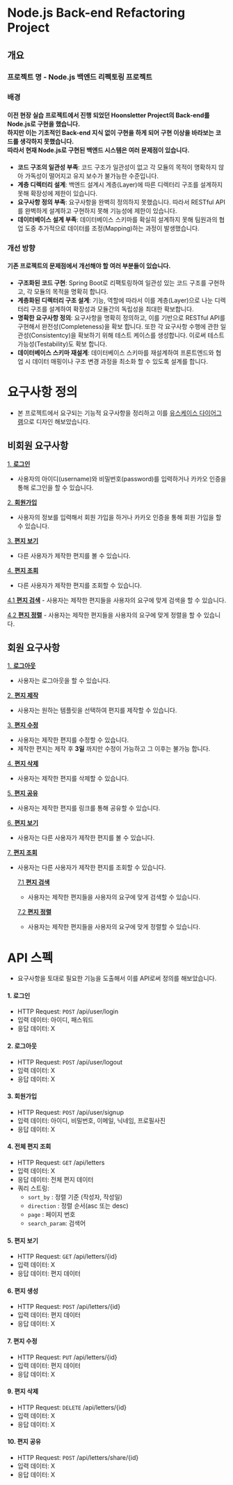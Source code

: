 # Node.js Back-end Refactoring Project

## 개요
### 프로젝트 명 - Node.js 백엔드 리펙토링 프로젝트

### 배경
#### 이전 현장 실습 프로젝트에서 진행 되었던 Hoonsletter Project의 Back-end를 Node.js로 구현을 했습니다. <br /> 하지만 이는 기초적인 Back-end 지식 없이 구현을 하게 되어 구현 이상을 바라보는 코드를 생각하지 못했습니다. <br />따라서 현재 Node.js로 구현된 백엔드 시스템은 여러 문제점이 있습니다.
- **코드 구조의 일관성 부족**: 코드 구조가 일관성이 없고 각 모듈의 목적이 명확하지 않아 가독성이 떨어지고 유지 보수가 불가능한 수준입니다.
- **계층 디렉터리 설계**: 백엔드 설계시 계층(Layer)에 따른 디렉터리 구조를 설계하지 못해 확장성에 제한이 있습니다. 
- **요구사항 정의 부족**: 요구사항을 완벽히 정의하지 못했습니다. 따라서 RESTful API를 완벽하게 설계하고 구현하지 못해 기능성에 제한이 있습니다.  
- **데이터베이스 설계 부족**: 데이터베이스 스키마를 확실히 설계하지 못해 팀원과의 협업 도중 추가적으로 데이터를 조정(Mapping)하는 과정이 발생했습니다.

### 개선 방향
#### 기존 프로젝트의 문제점에서 개선해야 할 여러 부분들이 있습니다.
- **구조화된 코드 구현**: Spring Boot로 리팩토링하여 일관성 있는 코드 구조를 구현하고, 각 모듈의 목적을 명확히 합니다.
- **계층화된 디렉터리 구조 설계**: 기능, 역할에 따라서 이를 계층(Layer)으로 나눈 디렉터리 구조를 설계하여 확장성과 모듈간의 독립성을 최대한 확보합니다.
- **명확한 요구사항 정의**: 요구사항을 명확히 정의하고, 이를 기반으로 RESTful API를 구현해서 완전성(Completeness)을 확보 합니다. 또한 각 요구사항 수행에 관한 일관성(Consistentcy)을 확보하기 위해 테스트 케이스를 생성합니다. 이로써 테스트 가능성(Testability)도 확보 합니다.   
- **데이터베이스 스키마 재설계**: 데이터베이스 스키마를 재설계하여 프론트엔드와 협업 시 데이터 매핑이나 구조 변경 과정을 최소화 할 수 있도록 설계를 합니다.


# 요구사항 정의
- 본 프로젝트에서 요구되는 기능적 요구사항을 정리하고 이를 [유스케이스 다이어그램](document/use-case-hoonsletter.drawio.svg)으로 디자인 해보았습니다.

## 비회원 요구사항 

[1. **로그인**](#1-로그인)  
- 사용자의 아이디(username)와 비밀번호(password)를 입력하거나 카카오 인증을 통해 로그인을 할 수 있습니다.
   
[2. **회원가입**](#3-회원가입)
- 사용자의 정보를 입력해서 회원 가입을 하거나 카카오 인증을 통해 회원 가입을 할 수 있습니다.
   
[3. **편지 보기**](#6-편지-보기)
- 다른 사용자가 제작한 편지를 볼 수 있습니다.

[4. **편지 조회**](#4-전체-편지-조회)
   - 다른 사용자가 제작한 편지를 조회할 수 있습니다.
 
   [4.1 **편지 검색**](#5-편지-검색)
    - 사용자는 제작한 편지들을 사용자의 요구에 맞게 검색을 할 수 있습니다.
   
   [4.2 **편지 정렬**](#4-전체-편지-조회)
    - 사용자는 제작한 편지들을 사용자의 요구에 맞게 정렬을 할 수 있습니다.

## 회원 요구사항

[1. **로그아웃**](#2-로그아웃)
- 사용자는 로그아웃을 할 수 있습니다.

[2. **편지 제작**](#7-편지-생성)
- 사용자는 원하는 템플릿을 선택하여 편지를 제작할 수 있습니다.

[3. **편지 수정**](#8-편지-수정)
 - 사용자는 제작한 편지를 수정할 수 있습니다.
 - 제작한 편지는 제작 후 **3일** 까지만 수정이 가능하고 그 이후는 불가능 합니다.

[4. **편지 삭제**](#9-편지-삭제)
- 사용자는 제작한 편지를 삭제할 수 있습니다.

[5. **편지 공유**](#10-편지-공유)
- 사용자는 제작한 편지를 링크를 통해 공유할 수 있습니다.

[6. **편지 보기**](#6-편지-보기)
- 사용자는 다른 사용자가 제작한 편지를 볼 수 있습니다.

[7. **편지 조회**](#4-전체-편지-조회)
- 사용자는 다른 사용자가 제작한 편지를 조회할 수 있습니다.

   [7.1 **편지 검색**](#4-전체-편지-조회)
   - 사용자는 제작한 편지들을 사용자의 요구에 맞게 검색할 수 있습니다.

   [7.2 **편지 정렬**](#4-전체-편지-조회)
   - 사용자는 제작한 편지들을 사용자의 요구에 맞게 정렬할 수 있습니다.

# API 스펙
- 요구사항을 토대로 필요한 기능을 도출해서 이를 API로써 정의를 해보았습니다.

#### **1. 로그인**
- HTTP Request: `POST` /api/user/login
- 입력 데이터: 아이디, 패스워드
- 응답 데이터: X

#### **2. 로그아웃**
- HTTP Request: `POST` /api/user/logout
- 입력 데이터: X
- 응답 데이터: X
     
#### **3. 회원가입**
- HTTP Request: `POST` /api/user/signup
- 입력 데이터: 아이디, 비밀번호, 이메일, 닉네임, 프로필사진
- 응답 데이터: X

#### **4. 전체 편지 조회**
- HTTP Request: `GET` /api/letters
- 입력 데이터: X
- 응답 데이터: 전체 편지 데이터
- 쿼리 스트링:
   - `sort_by` : 정렬 기준 (작성자, 작성일)
   - `direction` : 정렬 순서(asc 또는 desc)
   - `page` : 페이지 번호
   - `search_param`: 검색어

#### **5. 편지 보기**
- HTTP Request: `GET` /api/letters/{id}
- 입력 데이터: X
- 응답 데이터: 편지 데이터

#### **6. 편지 생성**
- HTTP Request: `POST` /api/letters/{id}
- 입력 데이터: 편지 데이터
- 응답 데이터: X

#### **7. 편지 수정**
- HTTP Request: `PUT` /api/letters/{id}
- 입력 데이터: 편지 데이터
- 응답 데이터: X

#### **9. 편지 삭제**
- HTTP Request: `DELETE` /api/letters/{id}
- 입력 데이터: X
- 응답 데이터: X

#### **10. 편지 공유**
- HTTP Request: `POST` /api/letters/share/{id}
- 입력 데이터: X
- 응답 데이터: X

